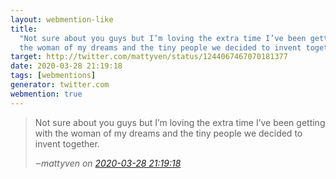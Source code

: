 ```yaml
---
layout: webmention-like
title:
  "Not sure about you guys but I’m loving the extra time I’ve been getting with
  the woman of my dreams and the tiny people we decided to invent together."
target: http://twitter.com/mattyven/status/1244067467070181377
date: 2020-03-28 21:19:18
tags: [webmentions]
generator: twitter.com
webmention: true
---
```


<blockquote class="external-citation">
  <p>
    Not sure about you guys but I’m loving the extra time I’ve been getting with the woman of my dreams and the tiny people we decided to invent together.
  </p>
  <cite>‒<span class="p-author p-name">mattyven</span>
    on
    <a href="http://twitter.com/mattyven/status/1244067467070181377" rel="external nofollow" target="_blank">2020-03-28 21:19:18</a>
  </cite>
</blockquote>
